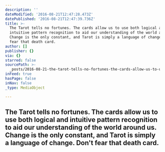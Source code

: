 ```yaml
---
description: ''
dateModified: '2016-08-21T12:47:28.473Z'
datePublished: '2016-08-21T12:47:39.736Z'
title: >-
  The Tarot tells no fortunes. The cards allow us to use both logical and
  intuitive pattern recognition to aid our understanding of the world around us.
  Change is the only constant, and Tarot is simply a language of change. Don't
  fear that death card.
author: []
publisher: {}
via: {}
starred: false
sourcePath: >-
  _posts/2016-08-21-the-tarot-tells-no-fortunes-the-cards-allow-us-to-use-both.md
inFeed: true
hasPage: false
inNav: false
_type: MediaObject

---
```

## The Tarot tells no fortunes. The cards allow us to use both logical and intuitive pattern recognition to aid our understanding of the world around us. Change is the only constant, and Tarot is simply a language of change. Don't fear that death card.